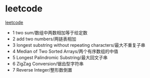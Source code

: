 # leetcode
[leetcode](https://leetcode.com/problems)
* 1 two sum/数组中两数相加等于给定数
* 2 add two numbers/两链表相加
* 3 longest substring without repeating characters/最大不重复子串
* 4 Median of Two Sorted Arrays/两个有序数组的中值
* 5 Longest Palindromic Substring/最大回文子串
* 6 ZigZag Conversion/锯齿型字符串
* 7 Reverse Integer/整形数倒置
